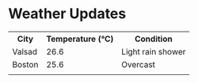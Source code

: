 # Weather Updates

<!-- WEATHER-UPDATE-START -->
<table><tr><th>City</th><th>Temperature (°C)</th><th>Condition</th></tr><tr><td>Valsad</td><td>26.6</td><td>Light rain shower</td></tr><tr><td>Boston</td><td>25.6</td><td>Overcast</td></tr><tr><td></td><td></td><td></td></tr></table>
<!-- WEATHER-UPDATE-END -->
